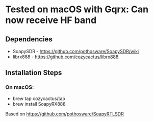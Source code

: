 # Tested on macOS with Gqrx: Can now receive HF band

## Dependencies

* SoapySDR - https://github.com/pothosware/SoapySDR/wiki
* librx888 - https://github.com/cozycactus/librx888
  
## Installation Steps

### On macOS:
  * brew tap cozycactus/tap
  * brew install SoapyRX888

Based on https://github.com/pothosware/SoapyRTLSDR
